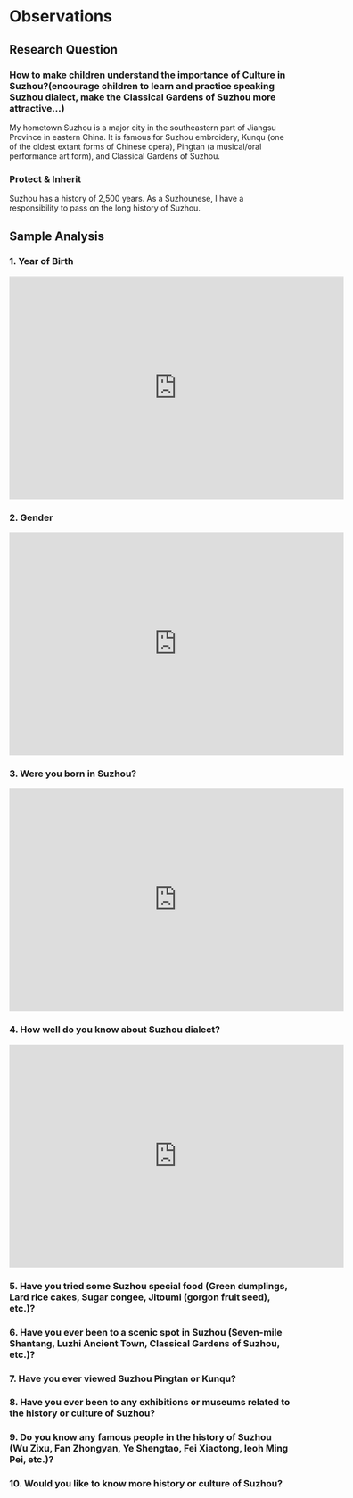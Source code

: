 # Observations

## Research Question

### How to make children understand the importance of Culture in Suzhou?(encourage children to learn and practice speaking Suzhou dialect, make the Classical Gardens of Suzhou more attractive...)

My hometown Suzhou is a major city in the southeastern part of Jiangsu Province in eastern China. It is famous for Suzhou embroidery, Kunqu (one of the oldest extant forms of Chinese opera), Pingtan (a musical/oral performance art form), and Classical Gardens of Suzhou.

### Protect & Inherit

Suzhou has a history of 2,500 years. As a Suzhounese, I have a responsibility to pass on the long history of Suzhou.

## Sample Analysis

### 1. Year of Birth
<iframe width="600" height="400" src="https://live.amcharts.com/YmRiM/embed/" frameborder="0"></iframe>

### 2. Gender
<iframe width="600" height="400" src="https://live.amcharts.com/dmMTR/embed/" frameborder="0"></iframe>

### 3. Were you born in Suzhou?
<iframe width="600" height="400" src="https://live.amcharts.com/IwZGI/embed/" frameborder="0"></iframe>

### 4. How well do you know about Suzhou dialect?
<iframe width="600" height="400" src="https://live.amcharts.com/Y0ZDV/embed/" frameborder="0"></iframe>

### 5. Have you tried some Suzhou special food (Green dumplings, Lard rice cakes, Sugar congee, Jitoumi (gorgon fruit seed), etc.)?

### 6. Have you ever been to a scenic spot in Suzhou (Seven-mile Shantang, Luzhi Ancient Town, Classical Gardens of Suzhou, etc.)?

### 7. Have you ever viewed Suzhou Pingtan or Kunqu?

### 8. Have you ever been to any exhibitions or museums related to the history or culture of Suzhou?

### 9. Do you know any famous people in the history of Suzhou (Wu Zixu, Fan Zhongyan, Ye Shengtao, Fei Xiaotong, Ieoh Ming Pei, etc.)?

### 10. Would you like to know more history or culture of Suzhou?
